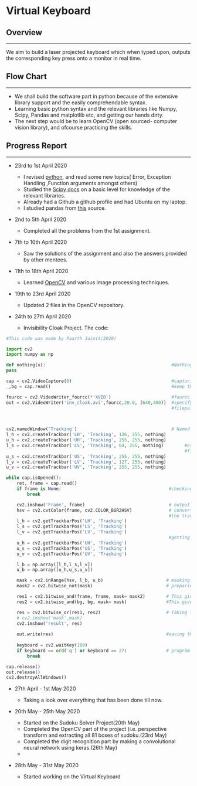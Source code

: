 # Virtual Keyboard

## Overview
---
We aim to build a laser projected keyboard which when typed upon, outputs the corresponding
key press onto a monitor in real time.


## Flow Chart
---
* We shall build the software part in python because of the extensive library support and the easily comprehendable syntax. 
* Learning basic python syntax and the relevant libraries like Numpy, Scipy, Pandas and matplotlib etc, and getting our hands dirty.
* The next step would be to learn OpenCV (open sourced- computer vision library), and ofcourse practicing the skills.

## Progress Report
---

* 23rd to 1st April 2020
  - I revised [python](https://www.learnpython.org/), and read some new topics( Error, Exception Handling ,Function arguments amongst others) 
  - Studied the [Scipy docs](https://scipy-lectures.org/) on a basic level for knowledge of the relevant libraries.
  - Already had a Github a github profile and had Ubuntu on my laptop.
  - I studied pandas from [this](https://www.youtube.com/watch?v=Iqjy9UqKKuo&list=PLQVvvaa0QuDc-3szzjeP6N6b0aDrrKyL-) source.

* 2nd to 5th April 2020
  - Completed all the problems from the 1st assignment.
 
* 7th to 10th April 2020
  - Saw the solutions of the assignment and also the answers provided by other mentees.
  
* 11th to 18th April 2020
  - Learned [OpenCV](https://www.youtube.com/watch?v=kdLM6AOd2vc&list=PLS1QulWo1RIa7D1O6skqDQ-JZ1GGHKK-K) and various image processing techniques.
  
* 19th to 23rd April 2020 
  - Updated 2 files in the OpenCV repository.
 
* 24th to 27th April 2020
  - Invisibility Cloak Project. The code:
``` python
#This code was made by Paarth Jain(4/2020)

import cv2
import numpy as np 

def nothing(x):                                                #Nothing function for cv2.createTrackbar()
pass

cap = cv2.VideoCapture(0)                                      #capturing the webcam video
_,bg = cap.read()                                              #keep the first frame empty in order to store the background

fourcc = cv2.VideoWriter_fourcc(*'XVID')                       #fourcc stores the codec information
out = cv2.VideoWriter('inv_cloak.avi',fourcc,20.0, (640,480))  #specifying the output file with the relevant arguments(
                                                               #filepath, codec, frame rate, and resolution  
 


cv2.namedWindow('Tracking')                                    # Named window for trackbars
l_h = cv2.createTrackbar('LH', 'Tracking', 126, 255, nothing)
u_h = cv2.createTrackbar('UH', 'Tracking', 255, 255, nothing)
l_s = cv2.createTrackbar('LS', 'Tracking', 64, 255, nothing)        #creating trackbars with initial l_hsv and u_hsv values 
                                                                    #fixed in order to make it work for a pink cloth.
u_s = cv2.createTrackbar('US', 'Tracking', 255, 255, nothing)
l_v = cv2.createTrackbar('LV', 'Tracking', 127, 255, nothing)
u_v = cv2.createTrackbar('UV', 'Tracking', 255, 255, nothing)

while cap.isOpened():
    ret, frame = cap.read()
    if frame is None:                                         #checking whether webcam works
        break

    cv2.imshow('Frame', frame)                                # output from webcam for comparison with original result.
    hsv = cv2.cvtColor(frame, cv2.COLOR_BGR2HSV)              # converting to HSV format because it is easier to manipulate
                                                              #the trackbars (hsv is intuitive and easy)
    l_h = cv2.getTrackbarPos('LH', 'Tracking')
    l_s = cv2.getTrackbarPos('LS', 'Tracking')
    l_v = cv2.getTrackbarPos('LV', 'Tracking')
                                                              #getting the values from trackbars
    u_h = cv2.getTrackbarPos('UH', 'Tracking')
    u_s = cv2.getTrackbarPos('US', 'Tracking')
    u_v = cv2.getTrackbarPos('UV', 'Tracking')

    l_b = np.array([l_h,l_s,l_v])
    u_b = np.array([u_h,u_s,u_v])

    mask = cv2.inRange(hsv, l_b, u_b)                        # masking the original video (the cloak area pixels become 255 and others become 0)
    mask2 = cv2.bitwise_not(mask)                            # preparing another mask which is the "not" of the first one

    res1 = cv2.bitwise_and(frame, frame, mask= mask2)        # This gives the same as original video only the cloak area is black 
    res2 = cv2.bitwise_and(bg, bg, mask= mask)               #This gives a video where cloak region is replaced by the background and rest is black.

    res = cv2.bitwise_or(res1, res2)                         # Taking the "or" of the above two results gives us the desired result.
    # cv2.imshow('mask',mask)
    cv2.imshow('result', res)   
    
    out.write(res)                                           #saving the result to out 
    
    keyboard = cv2.waitKey(100)
    if keyboard == ord('q') or keyboard == 27:               # program exits by pressing 'q' or 'esc' button
        break

cap.release()
out.release()
cv2.destroyAllWindows()
```

* 27th April - 1st May 2020
  - Taking a look over everything that has been done till now.
  
* 20th May - 25th May 2020
  - Started on the Sudoku Solver Project(20th May)
  - Completed the OpenCV part of the project (i.e. perspective transform and extracting all 81 boxes of sudoku.(23rd May)
  - Completed the digit recognition part by making a convolutional neural network using keras.(26th May)
  - 
  
* 28th May - 31st May 2020
  - Started working on the Virtual Keyboard
  
 
